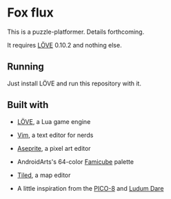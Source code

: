 # Fox flux

This is a puzzle-platformer.  Details forthcoming.

It requires [LÖVE](https://love2d.org/) 0.10.2 and nothing else.


## Running

Just install LÖVE and run this repository with it.


## Built with

- [LÖVE](https://love2d.org/), a Lua game engine

- [Vim](http://www.vim.org/), a text editor for nerds

- [Aseprite](http://www.aseprite.org/), a pixel art editor

- AndroidArts's 64-color [Famicube](http://androidarts.com/palette/Famicube.htm) palette

- [Tiled](http://www.mapeditor.org/), a map editor

- A little inspiration from the [PICO-8](http://www.lexaloffle.com/pico-8.php) and [Ludum Dare](http://ludumdare.com/compo/)
